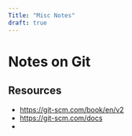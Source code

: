 ```yaml
---
Title: "Misc Notes"
draft: true
---
```


# Notes on Git

## Resources

- https://git-scm.com/book/en/v2
- https://git-scm.com/docs
- 
